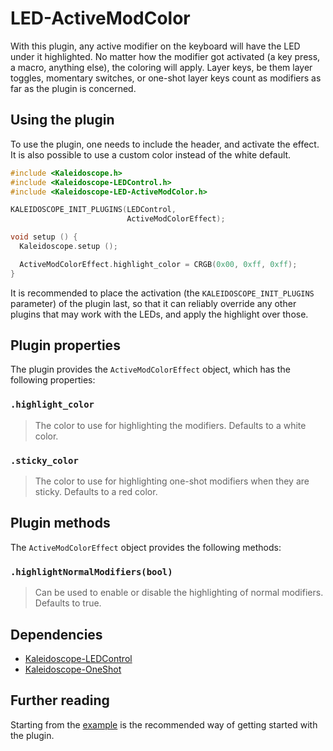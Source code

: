 # LED-ActiveModColor

With this plugin, any active modifier on the keyboard will have the LED under it
highlighted. No matter how the modifier got activated (a key press, a macro,
anything else), the coloring will apply. Layer keys, be them layer toggles,
momentary switches, or one-shot layer keys count as modifiers as far as the
plugin is concerned.

## Using the plugin

To use the plugin, one needs to include the header, and activate the effect. It
is also possible to use a custom color instead of the white default.

```c++
#include <Kaleidoscope.h>
#include <Kaleidoscope-LEDControl.h>
#include <Kaleidoscope-LED-ActiveModColor.h>

KALEIDOSCOPE_INIT_PLUGINS(LEDControl,
                          ActiveModColorEffect);

void setup () {
  Kaleidoscope.setup ();

  ActiveModColorEffect.highlight_color = CRGB(0x00, 0xff, 0xff);
}
```

It is recommended to place the activation (the `KALEIDOSCOPE_INIT_PLUGINS` parameter) of the
plugin last, so that it can reliably override any other plugins that may work
with the LEDs, and apply the highlight over those.

## Plugin properties

The plugin provides the `ActiveModColorEffect` object, which has the following
properties:

### `.highlight_color`

> The color to use for highlighting the modifiers. Defaults to a white color.

### `.sticky_color`

> The color to use for highlighting one-shot modifiers when they are sticky. Defaults to a red color.

## Plugin methods

The `ActiveModColorEffect` object provides the following methods:

### `.highlightNormalModifiers(bool)`

> Can be used to enable or disable the highlighting of normal modifiers. Defaults to true.

## Dependencies

* [Kaleidoscope-LEDControl](Kaleidoscope-LEDControl.md)
* [Kaleidoscope-OneShot](Kaleidoscope-OneShot.md)

## Further reading

Starting from the [example][plugin:example] is the recommended way of getting
started with the plugin.

 [plugin:example]: /examples/LEDs/LED-ActiveModColor/LED-ActiveModColor.ino
